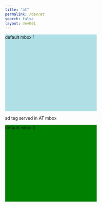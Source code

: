 ```yaml
---
title: "at"
permalink: /dev/at
search: false
layout: dev001
---
```


<div class="mboxDefault" style="height:250px;width:300px;background-color:powderblue;">
  default mbox 1
</div>
<script>
  var el = document.currentScript.previousElementSibling;
  adobe.target.getOffer({
    mbox: "at2testing300x250",
    params: {
      category: "drinks",
      subcategory: "coffee"
    },
    success: function(offer) {
      adobe.target.applyOffer({
        mbox: "at2testing300x250",
        selector: el,
        offer: offer
      });
    },
    error: function(error) {
      console.error(error);
      el.style.visibility = "visible";
    }
  });
</script>

<p>ad tag served in AT mbox</p>
<div class="mboxDefault" style="height:250px;width:300px;background-color:green;">
  default mbox 2
</div>
<script>
  var el = document.currentScript.previousElementSibling;
  adobe.target.getOffer({
    mbox: "at2testing300x250-1",
    params: {
      category: "drinks",
      subcategory: "tea"
    },
    success: function(offer) {
      adobe.target.applyOffer({
        mbox: "at2testing300x250",
        selector: el,
        offer: offer
      });
    },
    error: function(error) {
      console.error(error);
      el.style.visibility = "visible";
    }
  });
</script>
